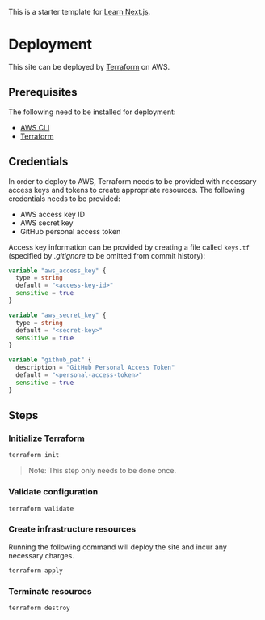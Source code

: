 This is a starter template for [Learn Next.js](https://nextjs.org/learn).

# Deployment

This site can be deployed by [Terraform][terraform] on AWS.

## Prerequisites
The following need to be installed for deployment:
- [AWS CLI][aws_cli_install]
- [Terraform][terraform_install]

## Credentials
In order to deploy to AWS, Terraform needs to be provided with necessary access
keys and tokens to create appropriate resources. The following credentials
needs to be provided:
- AWS access key ID
- AWS secret key
- GitHub personal access token

Access key information can be provided by creating a file called `keys.tf`
(specified by _.gitignore_ to be omitted from commit history):
```terraform
variable "aws_access_key" {
  type = string
  default = "<access-key-id>"
  sensitive = true
}

variable "aws_secret_key" {
  type = string
  default = "<secret-key>"
  sensitive = true
}

variable "github_pat" {
  description = "GitHub Personal Access Token"
  default = "<personal-access-token>"
  sensitive = true
}
```

## Steps

### Initialize Terraform

```bash
terraform init
```
> Note: This step only needs to be done once.

### Validate configuration

```bash
terraform validate
```

### Create infrastructure resources

Running the following command will deploy the site and incur any necessary charges.

```bash
terraform apply
```

### Terminate resources
```bash
terraform destroy
```

[aws_cli_install]: https://docs.aws.amazon.com/cli/latest/userguide/getting-started-install.html
[terraform]: https://www.terraform.io/
[terraform_install]: https://developer.hashicorp.com/terraform/downloads
